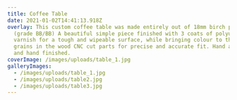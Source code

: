 ```yaml
---
title: Coffee Table
date: 2021-01-02T14:41:13.918Z
overlay: This custom coffee table was made entirely out of 18mm birch plywood
  (grade BB/BB) A beautiful simple piece finished with 3 coats of polyurethane
  varnish for a tough and wipeable surface, while bringing colour to the natural
  grains in the wood CNC cut parts for precise and accurate fit. Hand assembled
  and hand finished.
coverImage: /images/uploads/table_1.jpg
galleryImages:
  - /images/uploads/table_1.jpg
  - /images/uploads/table2.jpg
  - /images/uploads/table3.jpg
---
```

